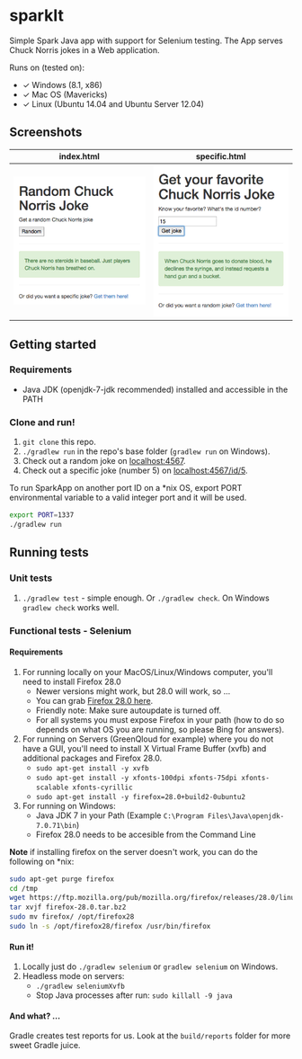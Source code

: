 # sparkIt
Simple Spark Java app with support for Selenium testing. The App serves Chuck Norris jokes in a Web application.

Runs on (tested on):

- ✓ Windows (8.1, x86)
- ✓ Mac OS (Mavericks)
- ✓ Linux (Ubuntu 14.04 and Ubuntu Server 12.04)

## Screenshots

index.html                | specific.html
--------------------------|-------------------------------
![random](img/random.png) | ![specific](img/specific.png)

## Getting started

### Requirements
* Java JDK (openjdk-7-jdk recommended) installed and accessible in the PATH

### Clone and run!
1. `git clone` this repo.
2. `./gradlew run` in the repo's base folder (`gradlew run` on Windows).
3. Check out a random joke on [localhost:4567](http://localhost:4567).
4. Check out a specific joke (number 5) on [localhost:4567/id/5](http://localhost:4567/id/5).

To run SparkApp on another port ID on a *nix OS, export PORT environmental variable to a valid integer port and it will be used.

```sh
export PORT=1337
./gradlew run
```

## Running tests

### Unit tests
1. `./gradlew test` - simple enough. Or `./gradlew check`. On Windows `gradlew check` works well.

### Functional tests - Selenium

#### Requirements
1. For running locally on your MacOS/Linux/Windows computer, you'll need to install Firefox 28.0
    * Newer versions might work, but 28.0 will work, so ...
    * You can grab [Firefox 28.0 here](https://ftp.mozilla.org/pub/mozilla.org/firefox/releases/28.0/).
    * Friendly note: Make sure autoupdate is turned off.
    * For all systems you must expose Firefox in your path (how to do so depends on what OS you are running, so please Bing for answers).
2. For running on Servers (GreenQloud for example) where you do not have a GUI, you'll need to install X Virtual Frame Buffer (xvfb) and additional packages and Firefox 28.0.
    * `sudo apt-get install -y xvfb`
    * `sudo apt-get install -y xfonts-100dpi xfonts-75dpi xfonts-scalable xfonts-cyrillic`
    * `sudo apt-get install -y firefox=28.0+build2-0ubuntu2`
3. For running on Windows:
   * Java JDK 7 in your Path (Example `C:\Program Files\Java\openjdk-7.0.71\bin`)
   * Firefox 28.0 needs to be accesible from the Command Line

**Note** if installing firefox on the server doesn't work, you can do the following on *nix:

```sh
sudo apt-get purge firefox
cd /tmp
wget https://ftp.mozilla.org/pub/mozilla.org/firefox/releases/28.0/linux-x86_64/en-US/firefox-28.0.tar.bz2
tar xvjf firefox-28.0.tar.bz2
sudo mv firefox/ /opt/firefox28
sudo ln -s /opt/firefox28/firefox /usr/bin/firefox
```

#### Run it!
1. Locally just do `./gradlew selenium` or `gradlew selenium` on Windows.
2. Headless mode on servers:
    * `./gradlew seleniumXvfb`
    * Stop Java processes after run: `sudo killall -9 java`

#### And what? ...
Gradle creates test reports for us. Look at the `build/reports` folder for more sweet Gradle juice.
